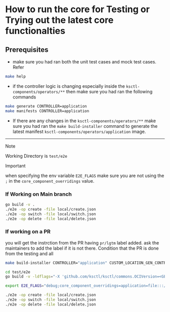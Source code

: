 # How to run the core for Testing or Trying out the latest core functionalties

## Prerequisites
- make sure you had ran both the unit test cases and mock test cases. Refer
```bash
make help
```

- if the controller logic is changing especially inside the `ksctl-components/operators/**` then make sure you had ran the following commands
```bash
make generate CONTROLLER=application
make manifests CONTROLLER=application
```

- If there are any changes in the `ksctl-components/operators/**` make sure you had ran the `make build-installer` command to generate the latest manifest `ksctl-components/operators/application` image.

---

> [!NOTE]
> Working Directory is `test/e2e`

> [!IMPORTANT]
> when specifying the env variable `E2E_FLAGS` make sure you are not using the `;` in the `core_component_overridings` value.

### If Working on Main branch

```bash
go build -v .
./e2e -op create -file local/create.json
./e2e -op switch -file local/switch.json
./e2e -op delete -file local/delete.json
```

### If working on a PR

you will get the instrction from the PR having `pr/lgtm` label added. ask the maintainers to add the label if it is not there.
Condition that the PR is done from the testing and all

```bash
make build-installer CONTROLLER="application" CUSTOM_LOCATION_GEN_CONTROLLER_MANIFEST="/tmp/ksctl-manifest.yaml" IMG_SUFFIX="<GET FROM GH ACTION PR COMMENT>" IMG_TAG_VERSION="<GET FROM GH ACTION PR COMMENT>"

cd test/e2e
go build -v -ldflags="-X 'github.com/ksctl/ksctl/commons.OCIVersion=<GET FROM GH ACTION PR COMMENT>' -X 'github.com/ksctl/ksctl/commons.OCIImgSuffix=<GET FROM GH ACTION PR COMMENT>'" .

export E2E_FLAGS="debug;core_component_overridings=application=file:::/tmp/ksctl-manifest.yaml" ## you can eliminate the debug

./e2e -op create -file local/create.json
./e2e -op switch -file local/switch.json
./e2e -op delete -file local/delete.json
```



